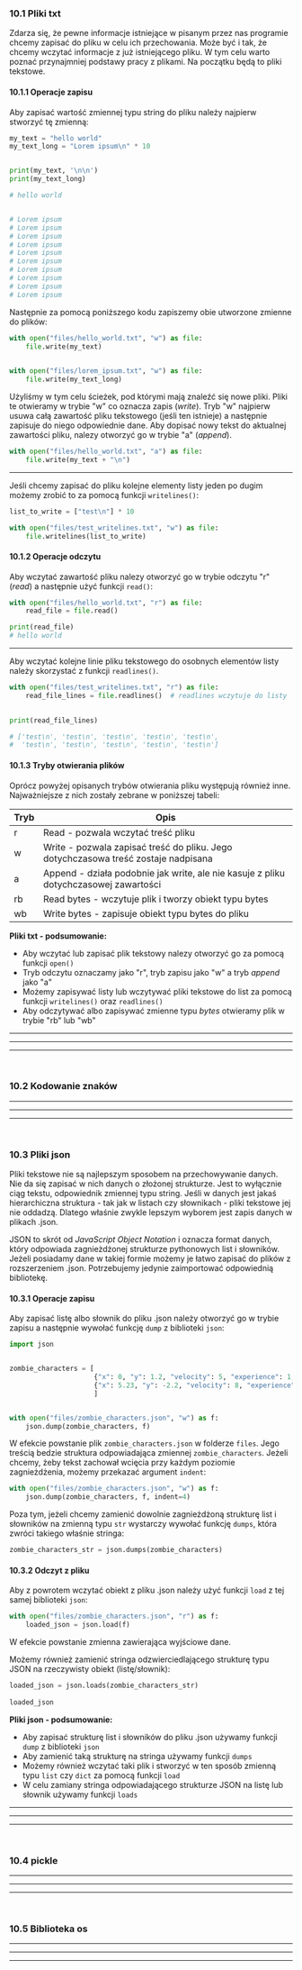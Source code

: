 ### 10.1 Pliki txt
Zdarza się, że pewne informacje istniejące w pisanym przez nas programie chcemy zapisać do pliku w celu ich przechowania. Może być i tak, że chcemy wczytać informacje z już istniejącego pliku. W tym celu warto poznać przynajmniej podstawy pracy z plikami. Na początku będą to pliki tekstowe.

#### 10.1.1 Operacje zapisu
Aby zapisać wartość zmiennej typu string do pliku należy najpierw stworzyć tę zmienną:

```python
my_text = "hello world"
my_text_long = "Lorem ipsum\n" * 10


print(my_text, '\n\n')
print(my_text_long)

# hello world 


# Lorem ipsum
# Lorem ipsum
# Lorem ipsum
# Lorem ipsum
# Lorem ipsum
# Lorem ipsum
# Lorem ipsum
# Lorem ipsum
# Lorem ipsum
# Lorem ipsum
```

Następnie za pomocą poniższego kodu zapiszemy obie utworzone zmienne do plików:

```python
with open("files/hello_world.txt", "w") as file:
    file.write(my_text)
    

with open("files/lorem_ipsum.txt", "w") as file:
    file.write(my_text_long)
```

Użyliśmy w tym celu ścieżek, pod którymi mają znaleźć się nowe pliki. Pliki te otwieramy w trybie "w" co oznacza zapis (*write*). Tryb "w" najpierw usuwa całą zawartość pliku tekstowego (jeśli ten istnieje) a następnie zapisuje do niego odpowiednie dane. Aby dopisać nowy tekst do aktualnej zawartości pliku, nalezy otworzyć go w trybie "a" (*append*).

```python
with open("files/hello_world.txt", "a") as file:
    file.write(my_text + "\n") 
```

---
Jeśli chcemy zapisać do pliku kolejne elementy listy jeden po dugim możemy zrobić to za pomocą funkcji `writelines()`:

```python
list_to_write = ["test\n"] * 10

with open("files/test_writelines.txt", "w") as file:
    file.writelines(list_to_write)
```


#### 10.1.2 Operacje odczytu

Aby wczytać zawartość pliku nalezy otworzyć go w trybie odczytu "r" (*read*) a następnie użyć funkcji `read()`:

```python
with open("files/hello_world.txt", "r") as file:
    read_file = file.read()

print(read_file)
# hello world
```

---
Aby wczytać kolejne linie pliku tekstowego do osobnych elementów listy należy skorzystać z funkcji `readlines()`. 

```python
with open("files/test_writelines.txt", "r") as file:
    read_file_lines = file.readlines()  # readlines wczytuje do listy

    
print(read_file_lines)

# ['test\n', 'test\n', 'test\n', 'test\n', 'test\n',
#  'test\n', 'test\n', 'test\n', 'test\n', 'test\n']
```


#### 10.1.3 Tryby otwierania plików

Oprócz powyżej opisanych trybów otwierania pliku występują również inne. Najważniejsze z nich zostały zebrane w poniższej tabeli:

| Tryb    | Opis  |
| ------------- | ---------- |
| r   | Read - pozwala wczytać treść pliku |
| w   | Write - pozwala zapisać treść do pliku. Jego dotychczasowa treść zostaje nadpisana  |
| a | Append - działa podobnie jak write, ale nie kasuje z pliku dotychczasowej zawartości  |
| rb | Read bytes - wczytuje plik i tworzy obiekt typu bytes |
| wb | Write bytes - zapisuje obiekt typu bytes do pliku|


**Pliki txt - podsumowanie:**
- Aby wczytać lub zapisać plik tekstowy nalezy otworzyć go za pomocą funkcji `open()`
- Tryb odczytu oznaczamy jako "r", tryb zapisu jako "w" a tryb *append* jako "a"
- Możemy zapisywać listy lub wczytywać pliki tekstowe do list za pomocą funkcji `writelines()` oraz `readlines()`
- Aby odczytywać albo zapisywać zmienne typu *bytes* otwieramy plik w trybie "rb" lub "wb"



---
---
---
&nbsp;
### 10.2 Kodowanie znaków

---
---
---
&nbsp;
### 10.3 Pliki json
Pliki tekstowe nie są najlepszym sposobem na przechowywanie danych. Nie da się zapisać w nich danych o złożonej strukturze. Jest to wyłącznie ciąg tekstu, odpowiednik zmiennej typu string. Jeśli w danych jest jakaś hierarchiczna struktura - tak jak w listach czy słownikach - pliki tekstowe jej nie oddadzą. Dlatego właśnie zwykle lepszym wyborem jest zapis danych w plikach .json.

JSON to skrót od *JavaScript Object Notation* i oznacza format danych, który odpowiada zagnieżdżonej strukturze pythonowych list i słowników. Jeżeli posiadamy dane w takiej formie możemy je łatwo zapisać do plików z rozszerzeniem .json. Potrzebujemy jedynie zaimportować odpowiednią bibliotekę.

#### 10.3.1 Operacje zapisu
Aby zapisać listę albo słownik do pliku .json należy otworzyć go w trybie zapisu a następnie wywołać funkcję `dump` z biblioteki `json`:

```python
import json


zombie_characters = [
					 {"x": 0, "y": 1.2, "velocity": 5, "experience": 1, "power": 6},
                     {"x": 5.23, "y": -2.2, "velocity": 8, "experience": 3, "power": 8}
                     ]


with open("files/zombie_characters.json", "w") as f:
    json.dump(zombie_characters, f)
```

W efekcie powstanie plik `zombie_characters.json` w folderze `files`. Jego treścią bedzie struktura odpowiadająca zmiennej `zombie_characters`. Jeżeli chcemy, żeby tekst zachował wcięcia przy każdym poziomie zagnieżdżenia, możemy przekazać argument `indent`:
```python
with open("files/zombie_characters.json", "w") as f:
    json.dump(zombie_characters, f, indent=4)
```

Poza tym, jeżeli chcemy zamienić dowolnie zagnieżdżoną strukturę list i słowników na zmienną typu `str` wystarczy wywołać funkcję `dumps`, która zwróci takiego właśnie stringa:
```python
zombie_characters_str = json.dumps(zombie_characters)
```


#### 10.3.2 Odczyt z pliku
Aby z powrotem wczytać obiekt z pliku .json należy użyć funkcji `load` z tej samej biblioteki `json`:

```python
with open("files/zombie_characters.json", "r") as f:
    loaded_json = json.load(f)
```

W efekcie powstanie zmienna zawierająca wyjściowe dane.

Możemy również zamienić stringa odzwierciedlającego strukturę typu JSON na rzeczywisty obiekt (listę/słownik):

```python
loaded_json = json.loads(zombie_characters_str)
    
loaded_json
```

**Pliki json - podsumowanie:**
- Aby zapisać strukturę list i słowników do pliku .json używamy funkcji `dump` z biblioteki `json`
- Aby zamienić taką strukturę na stringa używamy funkcji `dumps`
- Możemy również wczytać taki plik i stworzyć w ten sposób zmienną typu `list` czy `dict` za pomocą funkcji `load`
- W celu zamiany stringa odpowiadającego strukturze JSON na listę lub słownik używamy funkcji `loads`


---
---
---
&nbsp;
### 10.4 pickle

---
---
---
&nbsp;
### 10.5 Biblioteka os

---
---
---
&nbsp;
